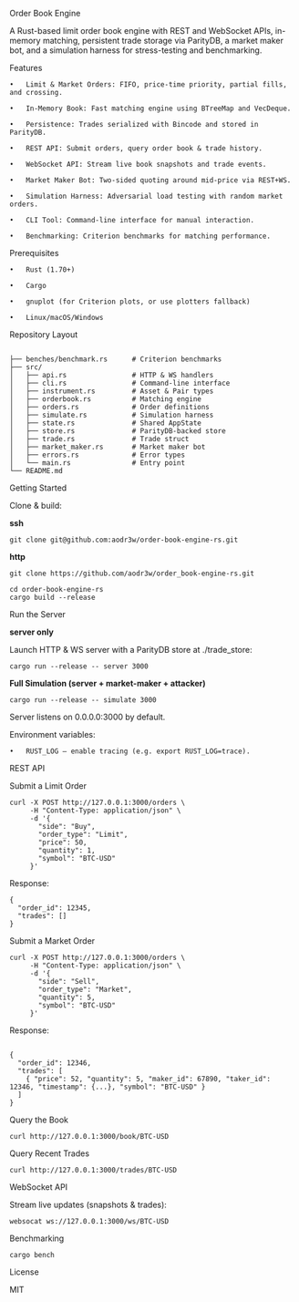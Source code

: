 Order Book Engine

A Rust-based limit order book engine with REST and WebSocket APIs, in-memory matching, persistent trade storage via ParityDB, a market maker bot, and a simulation harness for stress-testing and benchmarking.

Features

	•	Limit & Market Orders: FIFO, price-time priority, partial fills, and crossing.
 
	•	In-Memory Book: Fast matching engine using BTreeMap and VecDeque.
 
	•	Persistence: Trades serialized with Bincode and stored in ParityDB.
 
	•	REST API: Submit orders, query order book & trade history.
 
	•	WebSocket API: Stream live book snapshots and trade events.
 
	•	Market Maker Bot: Two-sided quoting around mid-price via REST+WS.
 
	•	Simulation Harness: Adversarial load testing with random market orders.
 
	•	CLI Tool: Command-line interface for manual interaction.
 
	•	Benchmarking: Criterion benchmarks for matching performance.

Prerequisites

	•	Rust (1.70+)
 
	•	Cargo
 
	•	gnuplot (for Criterion plots, or use plotters fallback)
 
	•	Linux/macOS/Windows

Repository Layout

```

├── benches/benchmark.rs      # Criterion benchmarks
├── src/
│   ├── api.rs                # HTTP & WS handlers
│   ├── cli.rs                # Command-line interface
│   ├── instrument.rs         # Asset & Pair types
│   ├── orderbook.rs          # Matching engine
│   ├── orders.rs             # Order definitions
│   ├── simulate.rs           # Simulation harness
│   ├── state.rs              # Shared AppState
│   ├── store.rs              # ParityDB-backed store
│   ├── trade.rs              # Trade struct
│   ├── market_maker.rs       # Market maker bot
│   ├── errors.rs             # Error types
│   └── main.rs               # Entry point
└── README.md

```

Getting Started

Clone & build:

**ssh**

```
git clone git@github.com:aodr3w/order-book-engine-rs.git

```
**http**

```
git clone https://github.com/aodr3w/order_book-engine-rs.git

```

```
cd order-book-engine-rs
cargo build --release

```

Run the Server

**server only**

Launch HTTP & WS server with a ParityDB store at ./trade_store:

```
cargo run --release -- server 3000

```
**Full Simulation (server + market-maker + attacker)**

```
cargo run --release -- simulate 3000

```


Server listens on 0.0.0.0:3000 by default.

Environment variables:

	•	RUST_LOG – enable tracing (e.g. export RUST_LOG=trace).

REST API

Submit a Limit Order

```
curl -X POST http://127.0.0.1:3000/orders \
     -H "Content-Type: application/json" \
     -d '{
       "side": "Buy",
       "order_type": "Limit",
       "price": 50,
       "quantity": 1,
       "symbol": "BTC-USD"
     }'
```

Response:

```
{
  "order_id": 12345,
  "trades": []
}
```

Submit a Market Order

```
curl -X POST http://127.0.0.1:3000/orders \
     -H "Content-Type: application/json" \
     -d '{
       "side": "Sell",
       "order_type": "Market",
       "quantity": 5,
       "symbol": "BTC-USD"
     }'

```

Response:

```

{
  "order_id": 12346,
  "trades": [
    { "price": 52, "quantity": 5, "maker_id": 67890, "taker_id": 12346, "timestamp": {...}, "symbol": "BTC-USD" }
  ]
}

```

Query the Book


```
curl http://127.0.0.1:3000/book/BTC-USD

```

Query Recent Trades

```
curl http://127.0.0.1:3000/trades/BTC-USD

```

WebSocket API

Stream live updates (snapshots & trades):

```
websocat ws://127.0.0.1:3000/ws/BTC-USD

```

Benchmarking

```
cargo bench

```

License

MIT
